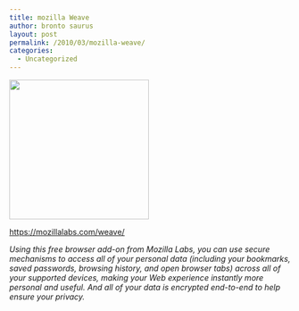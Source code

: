 ```yaml
---
title: mozilla Weave
author: bronto saurus
layout: post
permalink: /2010/03/mozilla-weave/
categories:
  - Uncategorized
---
```

[<img src="http://brontosaurusrex.69.mu/wp-content/uploads/2010/03/weave-header.png" alt="" title="weave-header" width="250" height="250" class="alignright size-full wp-image-676" />][1]

<https://mozillalabs.com/weave/>

*Using this free browser add-on from Mozilla Labs, you can use secure mechanisms to access all of your personal data (including your bookmarks, saved passwords, browsing history, and open browser tabs) across all of your supported devices, making your Web experience instantly more personal and useful. And all of your data is encrypted end-to-end to help ensure your privacy.*

 [1]: https://mozillalabs.com/weave